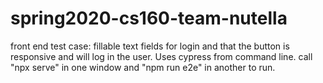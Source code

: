 # spring2020-cs160-team-nutella

front end test case: fillable text fields for login and that the button is responsive and will log in the user. Uses cypress from command line. call "npx serve" in one window and "npm run e2e" in another to run. 
